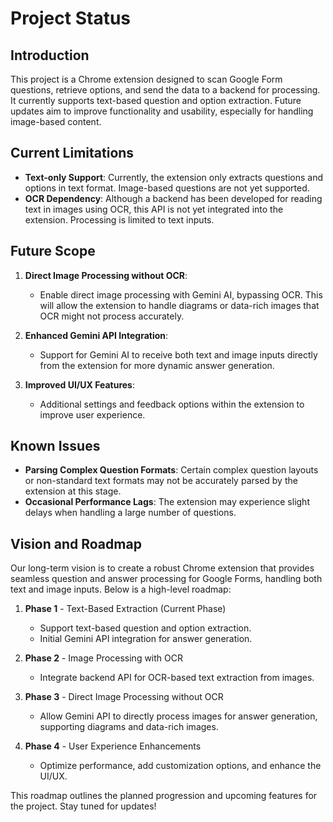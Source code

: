 # Project Status

## Introduction
This project is a Chrome extension designed to scan Google Form questions, retrieve options, and send the data to a backend for processing. It currently supports text-based question and option extraction. Future updates aim to improve functionality and usability, especially for handling image-based content.

## Current Limitations
- **Text-only Support**: Currently, the extension only extracts questions and options in text format. Image-based questions are not yet supported.
- **OCR Dependency**: Although a backend has been developed for reading text in images using OCR, this API is not yet integrated into the extension. Processing is limited to text inputs.

## Future Scope
1. **Direct Image Processing without OCR**: 
   - Enable direct image processing with Gemini AI, bypassing OCR. This will allow the extension to handle diagrams or data-rich images that OCR might not process accurately.
   
2. **Enhanced Gemini API Integration**:
   - Support for Gemini AI to receive both text and image inputs directly from the extension for more dynamic answer generation.
   
3. **Improved UI/UX Features**:
   - Additional settings and feedback options within the extension to improve user experience.

## Known Issues
- **Parsing Complex Question Formats**: Certain complex question layouts or non-standard text formats may not be accurately parsed by the extension at this stage.
- **Occasional Performance Lags**: The extension may experience slight delays when handling a large number of questions.

## Vision and Roadmap
Our long-term vision is to create a robust Chrome extension that provides seamless question and answer processing for Google Forms, handling both text and image inputs. Below is a high-level roadmap:

1. **Phase 1** - Text-Based Extraction (Current Phase)
   - Support text-based question and option extraction.
   - Initial Gemini API integration for answer generation.

2. **Phase 2** - Image Processing with OCR
   - Integrate backend API for OCR-based text extraction from images.
   
3. **Phase 3** - Direct Image Processing without OCR
   - Allow Gemini API to directly process images for answer generation, supporting diagrams and data-rich images.

4. **Phase 4** - User Experience Enhancements
   - Optimize performance, add customization options, and enhance the UI/UX.

This roadmap outlines the planned progression and upcoming features for the project. Stay tuned for updates!
